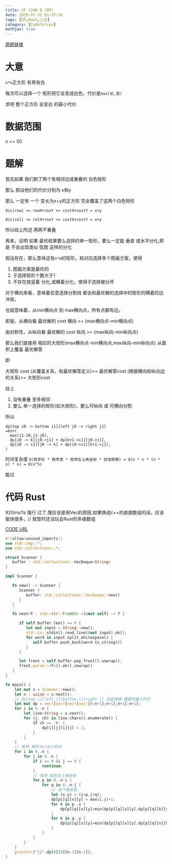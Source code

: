 ```yaml
---
title: CF 1198 D (DP)
date: 2019-07-31 01:37:14
tags: [DP,Rust,二分]
category: [Codeforces]
mathjax: true
---
```


[原题链接](https://codeforces.com/contest/1198/problem/D)

# 大意

`n*n`正方形 有黑有白

每次可以选择一个 矩形把它全变成白色，代价是`max(长,宽)`

求吧 整个正方形  全变白 的最小代价

# 数据范围

n <= 50

# 题解

首先如果 我们刷了两个有相邻边或重叠的 白色矩形

那么 假设他们的代价分别为 x和y

那么 一定有 一个 变长为x+y的正方形 完全覆盖了这两个白色矩形

`dis|row| <= rowX+roxY <= costX+costY = x+y`

`dis|col| <= colX+roxY <= costX+costY = x+y`

所以综上所述 两两不重叠

再来，证明 如果 最优结果要么选择的单一矩形，要么一定能 垂直 或水平分化,即是 不会出现类似 弦图 这样的分化

假设存在，那么意味这有`n*m`的矩形，和对应选择多个图画方案，使得

1. 图画方案是最优的
2. 子选择矩形个数大于1
3. 不存在按竖着 分化,或横着分化，使得子选择被分开

对于横向来看，意味着任意选择分割线 都会和最优解的选择中的矩形的横着的边冲突，

也就意味着，从min横向点 到 max横向点，所有点都有边。

即是，从横向看 最优解的 cost 横向 >= (max横向点-min横向点)

由对称性，从纵向看 最优解的 cost 纵向 >= (max纵向-min纵向点)

那么我们直接用 相应的大矩形(max横向点-min横向点,max纵向-min纵向点) 从面积上覆盖 最优解答

即

大矩形 cost (从覆盖关系，和最优解答定义)>= 最优解答cost (根据横向和纵向边的关系)>= 大矩形cost


综上

1. 没有重叠 至多相邻
2. 要么 单一选择的矩形(如大矩形)，要么可纵向 或 可横向分割

所以

```
dp[top i0 -> bottom i1][left j0 -> right j1]
=min(
  max(i1-i0,j1-j0),
  dp[i0 -> k][j0->j1] + dp[k+1->i1][j0->j1],
  dp[i0 -> i1][j0 -> k] + dp[i0->i1][k+1->j1],
)
```

时间复杂度 `O(枚举长 * 枚举宽 * 枚举左上角坐标 * 状态转移) = O(n * n * (n * n) * n) = O(n^5)`

能过

# 代码 Rust

920ms/1s 强行 过了,慢应该是用Vec的原因,如果换成c++的直接数组的话，应该能快很多，// 我暂时还没玩会Rust的多维数组

[CODE URL](https://codeforces.com/contest/1198/submission/58082123)


```Rust
#![allow(unused_imports)]
use std::cmp::*;
use std::collections::*;

struct Scanner {
   buffer : std::collections::VecDeque<String>
}

impl Scanner {

   fn new() -> Scanner {
      Scanner {
         buffer: std::collections::VecDeque::new()
      }
   }

   fn next<T : std::str::FromStr >(&mut self) -> T {

      if self.buffer.len() == 0 {
         let mut input = String::new();
         std::io::stdin().read_line(&mut input).ok();
         for word in input.split_whitespace() {
            self.buffer.push_back(word.to_string())
         }
      }

      let front = self.buffer.pop_front().unwrap();
      front.parse::<T>().ok().unwrap()
   }
}

fn main() {
    let mut s = Scanner::new();
    let n : usize = s.next();
    // dp[top i][left j][bottom i][right j] 全部清理 需要的最小代价
    let mut dp = vec![vec![vec![vec![0;n+1];n+1];n+1];n+1];
    for i in 0..n {
        let line:String = s.next();
        for (j, ch) in line.chars().enumerate() {
            if ch == '#' {
                dp[i][j][i][j] = 1;
            }
        }
    }
    // 枚举 矩形大小从小到大
    for i in 0..n {
        for j in 0..n {
            if i == 0 && j == 0 {
                continue;
            }
            // 枚举 矩形左上角坐标
            for p in 0..n-i {
                for q in 0..n-j {
                    // 右下角坐标
                    let (x,y) = (i+p,j+q);
                    dp[p][q][x][y] = max(i,j)+1;
                    for k in p..x {
                        dp[p][q][x][y]=min(dp[p][q][x][y],dp[p][q][k][y]+dp[k+1][q][x][y]);
                    }
                    for k in q..y {
                        dp[p][q][x][y]=min(dp[p][q][x][y],dp[p][q][x][k]+dp[p][k+1][x][y]);
                    }
                }
            }
        }
    }
    println!("{}",dp[0][0][n-1][n-1]);
}
```
